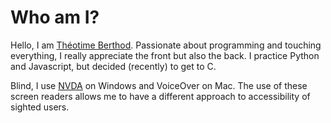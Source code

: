 # Who am I?

Hello, I am [Théotime Berthod](https://theotimeberthod.vercel.app/fr). Passionate about programming and touching everything, I really appreciate the front but also the back. I practice Python and Javascript, but decided (recently) to get to C.

Blind, I use [NVDA](https://github.com/nvaccess/nvda) on Windows and VoiceOver on Mac. The use of these screen readers allows me to have a different approach to accessibility of sighted users.